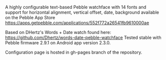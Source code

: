 A highly configurable text-based Pebble watchface with 14 fonts and support for horizontal alignment, vertical offset, date, background available on the Pebble App Store https://apps.getpebble.com/applications/552f772a26541fb9610000ae

Based on DHertz's Words + Date watch found here: https://github.com/Dhertz/words-date-pebble-watchface
Tested stable with Pebble firmware 2.9.1 on Android app version 2.3.0.

Configuration page is hosted in gh-pages branch of the repository.

